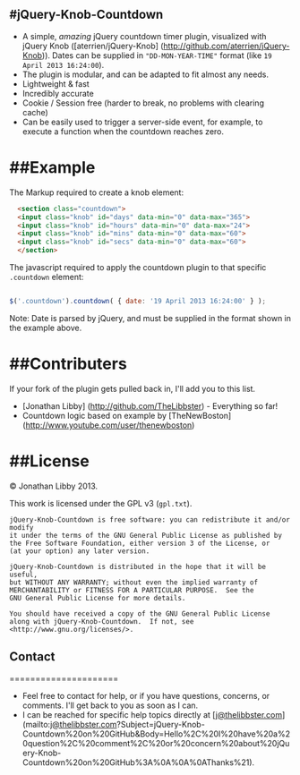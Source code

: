 #jQuery-Knob-Countdown
---
* A simple, *amazing* jQuery countdown timer plugin, visualized with jQuery Knob ([aterrien/jQuery-Knob] (http://github.com/aterrien/jQuery-Knob)). Dates can be supplied in `"DD-MON-YEAR-TIME"` format (like `19 April 2013 16:24:00`).
* The plugin is modular, and can be adapted to fit almost any needs.
* Lightweight & fast
* Incredibly accurate
* Cookie / Session free (harder to break, no problems with clearing cache)
* Can be easily used to trigger a server-side event, for example, to execute a function when the countdown reaches zero.

##Example
=====================

The Markup required to create a knob element:

```HTML
  <section class="countdown">
  <input class="knob" id="days" data-min="0" data-max="365">
  <input class="knob" id="hours" data-min="0" data-max="24">
  <input class="knob" id="mins" data-min="0" data-max="60">
  <input class="knob" id="secs" data-min="0" data-max="60">
  </section>
````

The javascript required to apply the countdown plugin to that specific `.countdown` element:

```javascript

$('.countdown').countdown( { date: '19 April 2013 16:24:00' } );

````
Note: Date is parsed by jQuery, and must be supplied in the format shown in the example above.

##Contributers
====================
If your fork of the plugin gets pulled back in, I'll add you to this list.
* [Jonathan Libby] (http://github.com/TheLibbster) - Everything so far!
* Countdown logic based on example by [TheNewBoston] (http://www.youtube.com/user/thenewboston)

##License
=====================
© Jonathan Libby 2013.

This work is licensed under the GPL v3 (``gpl.txt``).

    jQuery-Knob-Countdown is free software: you can redistribute it and/or modify
    it under the terms of the GNU General Public License as published by
    the Free Software Foundation, either version 3 of the License, or
    (at your option) any later version.

    jQuery-Knob-Countdown is distributed in the hope that it will be useful,
    but WITHOUT ANY WARRANTY; without even the implied warranty of
    MERCHANTABILITY or FITNESS FOR A PARTICULAR PURPOSE.  See the
    GNU General Public License for more details.

    You should have received a copy of the GNU General Public License
    along with jQuery-Knob-Countdown.  If not, see <http://www.gnu.org/licenses/>.
## Contact
=====================
* Feel free to contact for help, or if you have questions, concerns, or comments. I'll get back to you as soon as I can.
* I can be reached for specific help topics directly at [j@thelibbster.com] (mailto:j@thelibbster.com?Subject=jQuery-Knob-Countdown%20on%20GitHub&Body=Hello%2C%20I%20have%20a%20question%2C%20comment%2C%20or%20concern%20about%20jQuery-Knob-Countdown%20on%20GitHub%3A%0A%0A%0AThanks%21).
